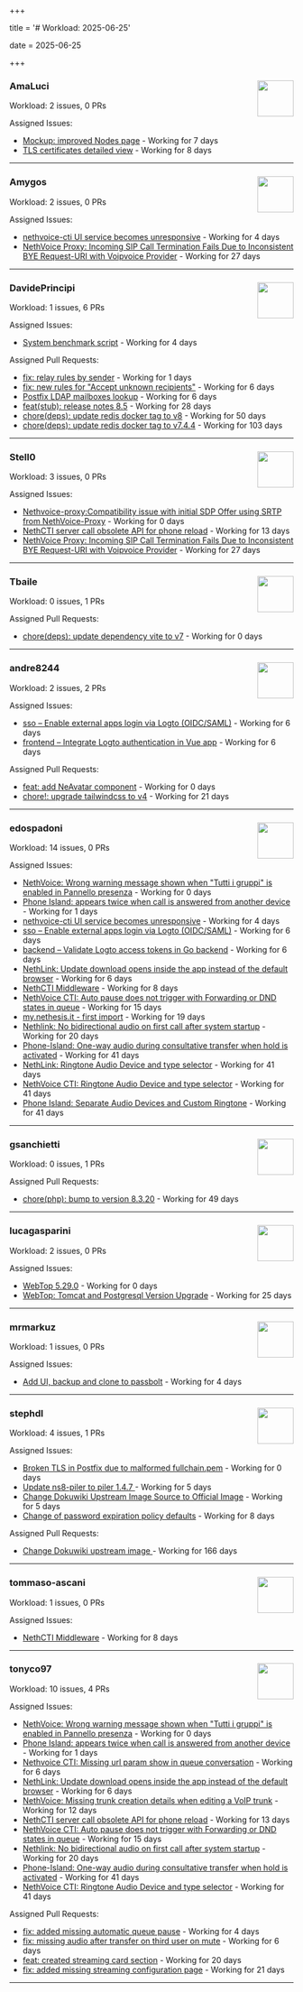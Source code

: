 +++

title = '# Workload: 2025-06-25'

date = 2025-06-25

+++

### AmaLuci <img src='https://avatars.githubusercontent.com/u/166636295?v=4&s=64' width='64' height='64' style='float:right;' /> ###
Workload: 2 issues, 0 PRs


Assigned Issues:
- [Mockup: improved Nodes page](https://github.com/NethServer/dev/issues/7507) - Working for 7 days
- [TLS certificates detailed view](https://github.com/NethServer/dev/issues/7505) - Working for 8 days
---

### Amygos <img src='https://avatars.githubusercontent.com/u/510232?v=4&s=64' width='64' height='64' style='float:right;' /> ###
Workload: 2 issues, 0 PRs


Assigned Issues:
- [nethvoice-cti UI service becomes unresponsive](https://github.com/NethServer/dev/issues/7517) - Working for 4 days
- [NethVoice Proxy: Incoming SIP Call Termination Fails Due to Inconsistent BYE Request-URI with Voipvoice Provider](https://github.com/NethServer/dev/issues/7485) - Working for 27 days
---

### DavidePrincipi <img src='https://avatars.githubusercontent.com/u/2920838?v=4&s=64' width='64' height='64' style='float:right;' /> ###
Workload: 1 issues, 6 PRs


Assigned Issues:
- [System benchmark script](https://github.com/NethServer/dev/issues/7519) - Working for 4 days

Assigned Pull Requests:
- [fix: relay rules by sender](https://github.com/NethServer/ns8-mail/pull/186) - Working for 1 days
- [fix: new rules for "Accept unknown recipients"](https://github.com/NethServer/ns8-docs/pull/173) - Working for 6 days
- [Postfix LDAP mailboxes lookup](https://github.com/NethServer/ns8-mail/pull/184) - Working for 6 days
- [feat(stub): release notes 8.5](https://github.com/NethServer/ns8-docs/pull/168) - Working for 28 days
- [chore(deps): update redis docker tag to v8](https://github.com/NethServer/ns8-core/pull/874) - Working for 50 days
- [chore(deps): update redis docker tag to v7.4.4](https://github.com/NethServer/ns8-core/pull/830) - Working for 103 days
---

### Stell0 <img src='https://avatars.githubusercontent.com/u/4547897?v=4&s=64' width='64' height='64' style='float:right;' /> ###
Workload: 3 issues, 0 PRs


Assigned Issues:
- [Nethvoice-proxy:Compatibility issue with initial SDP Offer using SRTP from NethVoice-Proxy](https://github.com/NethServer/dev/issues/7524) - Working for 0 days
- [NethCTI server call obsolete API for phone reload](https://github.com/NethServer/dev/issues/7499) - Working for 13 days
- [NethVoice Proxy: Incoming SIP Call Termination Fails Due to Inconsistent BYE Request-URI with Voipvoice Provider](https://github.com/NethServer/dev/issues/7485) - Working for 27 days
---

### Tbaile <img src='https://avatars.githubusercontent.com/u/8052641?v=4&s=64' width='64' height='64' style='float:right;' /> ###
Workload: 0 issues, 1 PRs


Assigned Pull Requests:
- [chore(deps): update dependency vite to v7](https://github.com/nethesis/parceler/pull/84) - Working for 0 days
---

### andre8244 <img src='https://avatars.githubusercontent.com/u/4612169?v=4&s=64' width='64' height='64' style='float:right;' /> ###
Workload: 2 issues, 2 PRs


Assigned Issues:
- [sso – Enable external apps login via Logto (OIDC/SAML)](https://github.com/NethServer/my/issues/5) - Working for 6 days
- [frontend – Integrate Logto authentication in Vue app](https://github.com/NethServer/my/issues/3) - Working for 6 days

Assigned Pull Requests:
- [feat: add NeAvatar component](https://github.com/nethesis/vue-components/pull/91) - Working for 0 days
- [chore!: upgrade tailwindcss to v4](https://github.com/NethServer/nethsecurity-ui/pull/570) - Working for 21 days
---

### edospadoni <img src='https://avatars.githubusercontent.com/u/6152486?v=4&s=64' width='64' height='64' style='float:right;' /> ###
Workload: 14 issues, 0 PRs


Assigned Issues:
- [NethVoice: Wrong warning message shown when "Tutti i gruppi" is enabled in Pannello presenza](https://github.com/NethServer/dev/issues/7523) - Working for 0 days
- [Phone Island: appears twice when call is answered from another device](https://github.com/NethServer/dev/issues/7521) - Working for 1 days
- [nethvoice-cti UI service becomes unresponsive](https://github.com/NethServer/dev/issues/7517) - Working for 4 days
- [sso – Enable external apps login via Logto (OIDC/SAML)](https://github.com/NethServer/my/issues/5) - Working for 6 days
- [backend – Validate Logto access tokens in Go backend](https://github.com/NethServer/my/issues/4) - Working for 6 days
- [NethLink: Update download opens inside the app instead of the default browser](https://github.com/NethServer/dev/issues/7511) - Working for 6 days
- [NethCTI Middleware](https://github.com/NethServer/dev/issues/7504) - Working for 8 days
- [NethVoice CTI: Auto pause does not trigger with Forwarding or DND states in queue](https://github.com/NethServer/dev/issues/7497) - Working for 15 days
- [my.nethesis.it - first import](https://github.com/NethServer/my/issues/1) - Working for 19 days
- [Nethlink: No bidirectional audio on first call after system startup](https://github.com/NethServer/dev/issues/7492) - Working for 20 days
- [Phone-Island: One-way audio during consultative transfer when hold is activated](https://github.com/NethServer/dev/issues/7462) - Working for 41 days
- [NethLink: Ringtone Audio Device and type selector](https://github.com/NethServer/dev/issues/7460) - Working for 41 days
- [NethVoice CTI: Ringtone Audio Device and type selector](https://github.com/NethServer/dev/issues/7459) - Working for 41 days
- [Phone Island: Separate Audio Devices and Custom Ringtone](https://github.com/NethServer/dev/issues/7458) - Working for 41 days
---

### gsanchietti <img src='https://avatars.githubusercontent.com/u/804596?v=4&s=64' width='64' height='64' style='float:right;' /> ###
Workload: 0 issues, 1 PRs


Assigned Pull Requests:
- [chore(php): bump to version 8.3.20](https://github.com/NethServer/ns8-webtop/pull/120) - Working for 49 days
---

### lucagasparini <img src='https://avatars.githubusercontent.com/u/11161326?v=4&s=64' width='64' height='64' style='float:right;' /> ###
Workload: 2 issues, 0 PRs


Assigned Issues:
- [WebTop 5.29.0](https://github.com/NethServer/dev/issues/7525) - Working for 0 days
- [WebTop: Tomcat and Postgresql Version Upgrade](https://github.com/NethServer/dev/issues/7489) - Working for 25 days
---

### mrmarkuz <img src='https://avatars.githubusercontent.com/u/31746411?v=4&s=64' width='64' height='64' style='float:right;' /> ###
Workload: 1 issues, 0 PRs


Assigned Issues:
- [Add UI, backup and clone to passbolt](https://github.com/NethServer/dev/issues/7518) - Working for 4 days
---

### stephdl <img src='https://avatars.githubusercontent.com/u/3164851?v=4&s=64' width='64' height='64' style='float:right;' /> ###
Workload: 4 issues, 1 PRs


Assigned Issues:
- [Broken TLS in Postfix due to malformed fullchain.pem](https://github.com/NethServer/dev/issues/7526) - Working for 0 days
- [Update ns8-piler to piler 1.4.7 ](https://github.com/NethServer/dev/issues/7516) - Working for 5 days
- [Change Dokuwiki Upstream Image Source to Official Image](https://github.com/NethServer/dev/issues/7514) - Working for 5 days
- [Change of password expiration policy defaults](https://github.com/NethServer/dev/issues/7503) - Working for 8 days

Assigned Pull Requests:
- [Change Dokuwiki upstream image ](https://github.com/NethServer/ns8-dokuwiki/pull/37) - Working for 166 days
---

### tommaso-ascani <img src='https://avatars.githubusercontent.com/u/31596042?v=4&s=64' width='64' height='64' style='float:right;' /> ###
Workload: 1 issues, 0 PRs


Assigned Issues:
- [NethCTI Middleware](https://github.com/NethServer/dev/issues/7504) - Working for 8 days
---

### tonyco97 <img src='https://avatars.githubusercontent.com/u/36625268?v=4&s=64' width='64' height='64' style='float:right;' /> ###
Workload: 10 issues, 4 PRs


Assigned Issues:
- [NethVoice: Wrong warning message shown when "Tutti i gruppi" is enabled in Pannello presenza](https://github.com/NethServer/dev/issues/7523) - Working for 0 days
- [Phone Island: appears twice when call is answered from another device](https://github.com/NethServer/dev/issues/7521) - Working for 1 days
- [Nethvoice CTI: Missing url param show in queue conversation](https://github.com/NethServer/dev/issues/7512) - Working for 6 days
- [NethLink: Update download opens inside the app instead of the default browser](https://github.com/NethServer/dev/issues/7511) - Working for 6 days
- [NethVoice: Missing trunk creation details when editing a VoIP trunk](https://github.com/NethServer/dev/issues/7502) - Working for 12 days
- [NethCTI server call obsolete API for phone reload](https://github.com/NethServer/dev/issues/7499) - Working for 13 days
- [NethVoice CTI: Auto pause does not trigger with Forwarding or DND states in queue](https://github.com/NethServer/dev/issues/7497) - Working for 15 days
- [Nethlink: No bidirectional audio on first call after system startup](https://github.com/NethServer/dev/issues/7492) - Working for 20 days
- [Phone-Island: One-way audio during consultative transfer when hold is activated](https://github.com/NethServer/dev/issues/7462) - Working for 41 days
- [NethVoice CTI: Ringtone Audio Device and type selector](https://github.com/NethServer/dev/issues/7459) - Working for 41 days

Assigned Pull Requests:
- [fix: added missing automatic queue pause](https://github.com/nethesis/nethvoice-cti/pull/313) - Working for 4 days
- [fix: missing audio after transfer on third user on mute](https://github.com/nethesis/phone-island/pull/101) - Working for 6 days
- [feat: created streaming card section](https://github.com/nethesis/nethvoice-cti/pull/307) - Working for 20 days
- [fix: added missing streaming configuration page](https://github.com/nethesis/ns8-nethvoice/pull/462) - Working for 21 days
---

